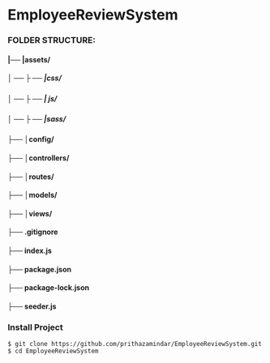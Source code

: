 # EmployeeReviewSystem
### FOLDER STRUCTURE:
#### |── |assets/
#####     │    ──    ├    ──    |css/
#####     │    ──    ├    ──    | js/
#####     │    ──    ├    ──    |sass/
#### ├── │config/
#### ├── │controllers/
#### ├── │routes/
#### ├── │models/
#### ├── │views/
#### ├── .gitignore
#### ├── index.js
#### ├── package.json
#### ├── package-lock.json
#### ├── seeder.js
### Install Project
    $ git clone https://github.com/prithazamindar/EmployeeReviewSystem.git
    $ cd EmployeeReviewSystem
